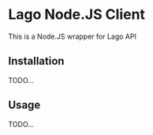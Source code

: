 # Lago Node.JS Client

This is a Node.JS wrapper for Lago API

## Installation

TODO...

## Usage

TODO...
